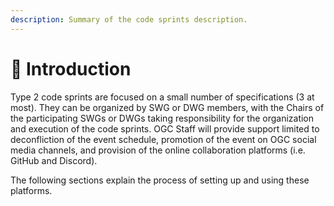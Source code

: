 ```yaml
---
description: Summary of the code sprints description.
---
```


# 🚀 Introduction

Type 2 code sprints are focused on a small number of specifications (3 at most). They can be organized by SWG or DWG members, with the Chairs of the participating SWGs or DWGs taking responsibility for the organization and execution of the code sprints. OGC Staff will provide support limited to deconfliction of the event schedule, promotion of the event on OGC social media channels, and provision of the online collaboration platforms (i.e. GitHub and Discord).

The following sections explain the process of setting up and using these platforms.
